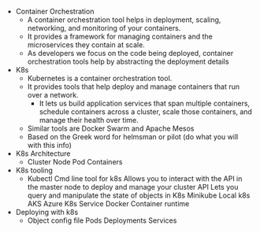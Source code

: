 * Container Orchestration
    * A container orchestration tool helps in deployment, scaling, networking, and monitoring of your containers.  
    * It provides a framework for managing containers and the microservices they contain at scale.
    * As developers we focus on the code being deployed, container orchestration tools help by abstracting the deployment details
* K8s
    * Kubernetes is a container orchestration tool.
    *  It provides tools that help deploy and manage containers that run over a network. 
        *  It lets us build application services that span multiple containers, schedule containers across a cluster, scale those containers, and manage their health over time.  
    * Similar tools are Docker Swarm and Apache Mesos 
    * Based on the Greek word for helmsman or pilot (do what you will with this info)
* K8s Architecture
    * Cluster Node Pod Containers
* K8s tooling
    * Kubectl Cmd line tool for k8s Allows you to interact with the API in the master node to deploy and manage your cluster API Lets you query and manipulate the state of objects in K8s Minikube Local k8s AKS Azure K8s Service Docker Container runtime
* Deploying with k8s
    * Object config file Pods Deployments Services